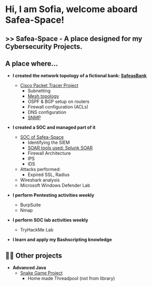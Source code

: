 <h1>Hi, I am Sofia, welcome aboard Safea-Space! <br/> 
  <h2>>> Safea-Space - A place designed for my Cybersecurity Projects.

<h2> A place where... </h2>

- <b>I created the network topology of a fictional bank: [SafeasBank ](https://github.com/safea-space/SafeasBank)</b>
  - [Cisco Packet Tracer Project](https://github.com/safea-space/SafeasBank/blob/main/BankProject.pkt)
     - Subnetting
     - [Mesh topology](https://github.com/safea-space/SafeasBank/blob/main/MainBranch-CorporateBuilding-MeshTopology.PNG) 
     - OSPF & BGP setup on routers
     - Firewall configuration (ACLs)
     - DNS configuration
     - [SNMP](https://github.com/safea-space/cisco-packet-tracer)
      
- <b>I created a SOC and managed part of it</b>
  - [SOC of Safea-Space](https://github.com/safea-space/SOC-project)
     - Identifying the SIEM 
     - [SOAR tools used: Splunk SOAR](https://github.com/safea-space)
     - Firewall Architecture
     - IPS
     - IDS
  - Attacks performed: 
     - Expired SSL, Radius
  - Wireshark analysis
  - Microsoft Windows Defender Lab
    
- <b> I perform Pentesting activities weekly</b>
    - BurpSuite
    - Nmap
      
- <b> I perform SOC lab activities weekly</b>
    - TryHackMe Lab
      
- <b> I learn and apply my Bashscripting knowledge</b>

<h2>👨‍💻 Other projects </h2>

- <b>Advanced Java</b>
  - [Snake Game Project](https://github.com/)
     - Home made Threadpool (not from library)

<!--

Here are some ideas to get you started:

- 🔭 I’m currently working on ...
- 🌱 I’m currently learning ...
- 👯 I’m looking to collaborate on ...
- 🤔 I’m looking for help with ...
- 💬 Ask me about ...
- 📫 How to reach me: ...
- 😄 Pronouns: ...
- ⚡ Fun fact: ...
-->
